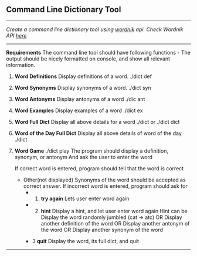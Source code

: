 ## Command Line Dictionary Tool
---

*Create a command line dictionary tool using [wordnik](http://wordnik.com) api.
Check Wordnik API [here](http://developer.wordnik.com/docs)*

---

**Requirements**
The command line tool should have following functions - 
The output should be nicely formatted on console, and show all relevant information.

1. **Word Definitions**
	Display definitions of a word. 
	./dict def <word>

2. **Word Synonyms**
	Display synonyms of a word. 
	./dict syn <word>
3. **Word Antonyms**
	Display antonyms of a word
	./dic ant <word>

4. **Word Examples**
	Display examples of a word
	./dict ex <word>

5. **Word Full Dict**
	Display all above details for a word
	./dict <word> or ./dict dict <word>

6. **Word of the Day Full Dict**
	Display all above details of word of the day
	./dict

7. **Word Game**
	./dict play
	The program should display a definition, synonym, or antonym
	And ask the user to enter the word

	If correct word is entered, program should tell that the word is correct
	* Other(not displayed) Synonyms of the word should be accepted as correct answer.
	If incorrect word is entered, program should ask for
		- 1. **try again** Lets user enter word again

		- 2. **hint** Display a hint, and let user enter word again
			Hint can be
			Display the word randomly jumbled (cat -> atc)
			OR Display another definition of the word
			OR Display another antonym of the word
			OR Display another synonym of the word
			
		- 3 **quit** Display the word, its full dict, and quit

---
